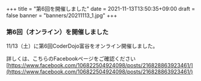 +++
title = "第6回を開催しました"
date = 2021-11-13T13:50:35+09:00
draft = false
banner = "banners/20211113_1.jpg"
+++

### 第6回（オンライン）を開催しました

11/13（土）に第6回CoderDojo富谷をオンライン開催しました。

詳しくは、こちらのFacebookページをご確認ください[https://www.facebook.com/106822504924098/posts/216828863923461/](https://www.facebook.com/106822504924098/posts/216828863923461/)
